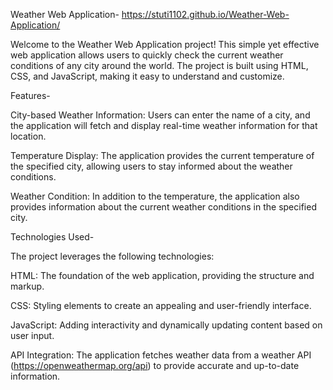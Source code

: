 Weather Web Application- https://stuti1102.github.io/Weather-Web-Application/

Welcome to the Weather Web Application project! This simple yet effective web application allows users to quickly check the current weather conditions of any city around the world. The project is built using HTML, CSS, and JavaScript, making it easy to understand and customize.


Features-

City-based Weather Information: Users can enter the name of a city, and the application will fetch and display real-time weather information for that location.

Temperature Display: The application provides the current temperature of the specified city, allowing users to stay informed about the weather conditions.

Weather Condition: In addition to the temperature, the application also provides information about the current weather conditions in the specified city.

Technologies Used-

The project leverages the following technologies:

HTML: The foundation of the web application, providing the structure and markup.

CSS: Styling elements to create an appealing and user-friendly interface.

JavaScript: Adding interactivity and dynamically updating content based on user input.

API Integration: The application fetches weather data from a weather API (https://openweathermap.org/api) to provide accurate and up-to-date information.
